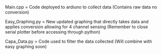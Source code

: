 
Main.cpp = Code deployed to ardiuno to collect data (Contains raw data no conversion)

Easy_Graphing.py = New updated graphing that directly takes data and applies conversion allowing for 4 channel sensing (Remember to close serial plotter before accessing through python)

Capa_Data.py = Code used to filter the data collected (Will combine with easy graphing soon)
